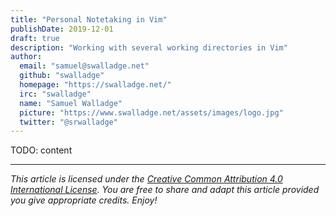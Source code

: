 ```yaml
---
title: "Personal Notetaking in Vim"
publishDate: 2019-12-01
draft: true
description: "Working with several working directories in Vim"
author:
  email: "samuel@swalladge.net"
  github: "swalladge"
  homepage: "https://swalladge.net/"
  irc: "swalladge"
  name: "Samuel Walladge"
  picture: "https://www.swalladge.net/assets/images/logo.jpg"
  twitter: "@srwalladge"
---
```


TODO: content

---

_This article is licensed under the [Creative Common Attribution 4.0 International License](https://creativecommons.org/licenses/by/4.0/). You are free to share and adapt this
article provided you give appropriate credits. Enjoy!_
